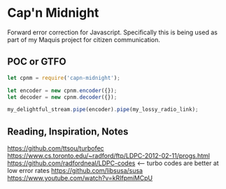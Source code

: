 Cap'n Midnight
===

Forward error correction for Javascript. Specifically this is being used as part of my Maquis project for citizen communication.

POC or GTFO
---

```javascript
let cpnm = require('capn-midnight');

let encoder = new cpnm.encoder({});
let decoder = new cpnm.decoder({});

my_delightful_stream.pipe(encoder).pipe(my_lossy_radio_link);
```

Reading, Inspiration, Notes
---
https://github.com/ttsou/turbofec
https://www.cs.toronto.edu/~radford/ftp/LDPC-2012-02-11/progs.html
https://github.com/radfordneal/LDPC-codes <-- turbo codes are better at low error rates
https://github.com/libsusa/susa
https://www.youtube.com/watch?v=kRIfpmiMCpU
